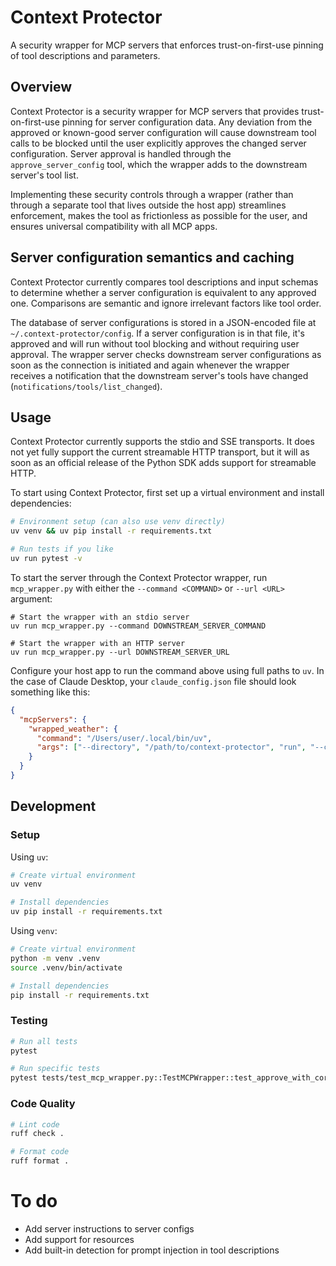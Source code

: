 # Context Protector

A security wrapper for MCP servers that enforces trust-on-first-use pinning of tool descriptions and parameters.

## Overview

Context Protector is a security wrapper for MCP servers that provides trust-on-first-use pinning for server configuration data. Any deviation from the approved or known-good server configuration will cause downstream tool calls to be blocked until the user explicitly approves the changed server configuration. Server approval is handled through the `approve_server_config` tool, which the wrapper adds to the downstream server's tool list.

Implementing these security controls through a wrapper (rather than through a separate tool that lives outside the host app) streamlines enforcement, makes the tool as frictionless as possible for the user, and ensures universal compatibility with all MCP apps.

## Server configuration semantics and caching

Context Protector currently compares tool descriptions and input schemas to determine whether a server configuration is equivalent to any approved one. Comparisons are semantic and ignore irrelevant factors like tool order.

The database of server configurations is stored in a JSON-encoded file at `~/.context-protector/config`. If a server configuration is in that file, it's approved and will run without tool blocking and without requiring user approval. The wrapper server checks downstream server configurations as soon as the connection is initiated and again whenever the wrapper receives a notification that the downstream server's tools have changed (`notifications/tools/list_changed`).

## Usage

Context Protector currently supports the stdio and SSE transports. It does not yet fully support the current streamable HTTP transport, but it will as soon as an official release of the Python SDK adds support for streamable HTTP.

To start using Context Protector, first set up a virtual environment and install dependencies:

```bash
# Environment setup (can also use venv directly)
uv venv && uv pip install -r requirements.txt

# Run tests if you like
uv run pytest -v
```

To start the server through the Context Protector wrapper, run `mcp_wrapper.py` with either the `--command <COMMAND>` or `--url <URL>` argument:

```
# Start the wrapper with an stdio server
uv run mcp_wrapper.py --command DOWNSTREAM_SERVER_COMMAND

# Start the wrapper with an HTTP server
uv run mcp_wrapper.py --url DOWNSTREAM_SERVER_URL
```

Configure your host app to run the command above using full paths to `uv`. In the case of Claude Desktop, your `claude_config.json` file should look something like this:

```json
{
  "mcpServers": {
    "wrapped_weather": {
      "command": "/Users/user/.local/bin/uv",
      "args": ["--directory", "/path/to/context-protector", "run", "--command", "/path/to/node /path/to/downstream/server.js"]
    }
  }
}
```

## Development

### Setup

Using `uv`:
```bash
# Create virtual environment
uv venv

# Install dependencies
uv pip install -r requirements.txt
```

Using `venv`:

```bash
# Create virtual environment
python -m venv .venv
source .venv/bin/activate

# Install dependencies
pip install -r requirements.txt
```

### Testing

```bash
# Run all tests
pytest

# Run specific tests
pytest tests/test_mcp_wrapper.py::TestMCPWrapper::test_approve_with_correct_config
```

### Code Quality

```bash
# Lint code
ruff check .

# Format code
ruff format .
```

# To do

* Add server instructions to server configs
* Add support for resources
* Add built-in detection for prompt injection in tool descriptions
